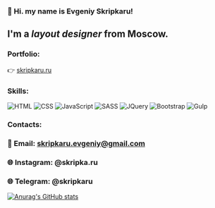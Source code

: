 ### 👋 Hi. my name is **Evgeniy Skripkaru**!
## I'm a *layout designer* from Moscow.

### Portfolio:
👉 [skripkaru.ru](https://skripkaru.ru/)

### Skills:
![HTML](https://img.shields.io/badge/-html-090909?style=for-the-badge&logo=html5)
![CSS](https://img.shields.io/badge/-css-090909?style=for-the-badge&logo=css3)
![JavaScript](https://img.shields.io/badge/-javascript-090909?style=for-the-badge&logo=javascript)
![SASS](https://img.shields.io/badge/-sass-090909?style=for-the-badge&logo=sass)
![JQuery](https://img.shields.io/badge/-jquery-090909?style=for-the-badge&logo=jquery)
![Bootstrap](https://img.shields.io/badge/-bootstrap-090909?style=for-the-badge&logo=bootstrap)
![Gulp](https://img.shields.io/badge/-gulp-090909?style=for-the-badge&logo=gulp)

### Contacts:
### 📧 Email: skripkaru.evgeniy@gmail.com
### 🌐 Instagram: @skripka.ru
### 🌐 Telegram: @skripkaru

[![Anurag's GitHub stats](https://github-readme-stats.vercel.app/api?username=skripkaru&theme=chartreuse-dark&show_icons=true)](https://github.com/skripkaru/github-readme-stats)
